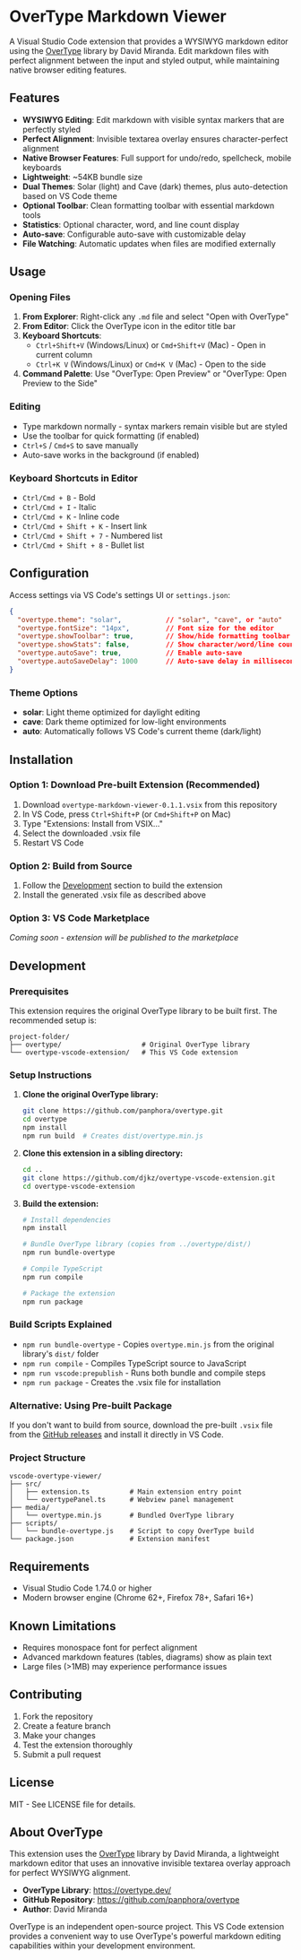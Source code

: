 # OverType Markdown Viewer

A Visual Studio Code extension that provides a WYSIWYG markdown editor using the [OverType](https://overtype.dev/) library by David Miranda. Edit markdown files with perfect alignment between the input and styled output, while maintaining native browser editing features.

## Features

- **WYSIWYG Editing**: Edit markdown with visible syntax markers that are perfectly styled
- **Perfect Alignment**: Invisible textarea overlay ensures character-perfect alignment
- **Native Browser Features**: Full support for undo/redo, spellcheck, mobile keyboards
- **Lightweight**: ~54KB bundle size
- **Dual Themes**: Solar (light) and Cave (dark) themes, plus auto-detection based on VS Code theme
- **Optional Toolbar**: Clean formatting toolbar with essential markdown tools
- **Statistics**: Optional character, word, and line count display
- **Auto-save**: Configurable auto-save with customizable delay
- **File Watching**: Automatic updates when files are modified externally

## Usage

### Opening Files

1. **From Explorer**: Right-click any `.md` file and select "Open with OverType"
2. **From Editor**: Click the OverType icon in the editor title bar
3. **Keyboard Shortcuts**:
   - `Ctrl+Shift+V` (Windows/Linux) or `Cmd+Shift+V` (Mac) - Open in current column
   - `Ctrl+K V` (Windows/Linux) or `Cmd+K V` (Mac) - Open to the side
4. **Command Palette**: Use "OverType: Open Preview" or "OverType: Open Preview to the Side"

### Editing

- Type markdown normally - syntax markers remain visible but are styled
- Use the toolbar for quick formatting (if enabled)
- `Ctrl+S` / `Cmd+S` to save manually
- Auto-save works in the background (if enabled)

### Keyboard Shortcuts in Editor

- `Ctrl/Cmd + B` - Bold
- `Ctrl/Cmd + I` - Italic  
- `Ctrl/Cmd + K` - Inline code
- `Ctrl/Cmd + Shift + K` - Insert link
- `Ctrl/Cmd + Shift + 7` - Numbered list
- `Ctrl/Cmd + Shift + 8` - Bullet list

## Configuration

Access settings via VS Code's settings UI or `settings.json`:

```json
{
  "overtype.theme": "solar",           // "solar", "cave", or "auto"
  "overtype.fontSize": "14px",         // Font size for the editor
  "overtype.showToolbar": true,        // Show/hide formatting toolbar
  "overtype.showStats": false,         // Show character/word/line counts
  "overtype.autoSave": true,           // Enable auto-save
  "overtype.autoSaveDelay": 1000       // Auto-save delay in milliseconds
}
```

### Theme Options

- **solar**: Light theme optimized for daylight editing
- **cave**: Dark theme optimized for low-light environments  
- **auto**: Automatically follows VS Code's current theme (dark/light)

## Installation

### Option 1: Download Pre-built Extension (Recommended)

1. Download `overtype-markdown-viewer-0.1.1.vsix` from this repository
2. In VS Code, press `Ctrl+Shift+P` (or `Cmd+Shift+P` on Mac)
3. Type "Extensions: Install from VSIX..."
4. Select the downloaded .vsix file
5. Restart VS Code

### Option 2: Build from Source

1. Follow the [Development](#development) section to build the extension
2. Install the generated .vsix file as described above

### Option 3: VS Code Marketplace

*Coming soon - extension will be published to the marketplace*

## Development

### Prerequisites

This extension requires the original OverType library to be built first. The recommended setup is:

```
project-folder/
├── overtype/                    # Original OverType library
└── overtype-vscode-extension/   # This VS Code extension
```

### Setup Instructions

1. **Clone the original OverType library:**
   ```bash
   git clone https://github.com/panphora/overtype.git
   cd overtype
   npm install
   npm run build  # Creates dist/overtype.min.js
   ```

2. **Clone this extension in a sibling directory:**
   ```bash
   cd ..
   git clone https://github.com/djkz/overtype-vscode-extension.git
   cd overtype-vscode-extension
   ```

3. **Build the extension:**
   ```bash
   # Install dependencies
   npm install

   # Bundle OverType library (copies from ../overtype/dist/)
   npm run bundle-overtype

   # Compile TypeScript
   npm run compile

   # Package the extension
   npm run package
   ```

### Build Scripts Explained

- `npm run bundle-overtype` - Copies `overtype.min.js` from the original library's `dist/` folder
- `npm run compile` - Compiles TypeScript source to JavaScript
- `npm run vscode:prepublish` - Runs both bundle and compile steps
- `npm run package` - Creates the .vsix file for installation

### Alternative: Using Pre-built Package

If you don't want to build from source, download the pre-built `.vsix` file from the [GitHub releases](https://github.com/djkz/overtype-vscode-extension/releases) and install it directly in VS Code.

### Project Structure

```
vscode-overtype-viewer/
├── src/
│   ├── extension.ts          # Main extension entry point
│   └── overtypePanel.ts      # Webview panel management
├── media/
│   └── overtype.min.js       # Bundled OverType library
├── scripts/
│   └── bundle-overtype.js    # Script to copy OverType build
└── package.json              # Extension manifest
```

## Requirements

- Visual Studio Code 1.74.0 or higher
- Modern browser engine (Chrome 62+, Firefox 78+, Safari 16+)

## Known Limitations

- Requires monospace font for perfect alignment
- Advanced markdown features (tables, diagrams) show as plain text
- Large files (>1MB) may experience performance issues

## Contributing

1. Fork the repository
2. Create a feature branch
3. Make your changes
4. Test the extension thoroughly
5. Submit a pull request

## License

MIT - See LICENSE file for details.

## About OverType

This extension uses the [OverType](https://overtype.dev/) library by David Miranda, a lightweight markdown editor that uses an innovative invisible textarea overlay approach for perfect WYSIWYG alignment.

- **OverType Library**: https://overtype.dev/
- **GitHub Repository**: https://github.com/panphora/overtype
- **Author**: David Miranda

OverType is an independent open-source project. This VS Code extension provides a convenient way to use OverType's powerful markdown editing capabilities within your development environment.
